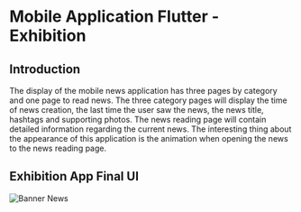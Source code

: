 # Mobile Application Flutter - Exhibition

## Introduction
The display of the mobile news application has three pages by category and one page to read news. The three category pages will display the time of news creation, the last time the user saw the news, the news title, hashtags and supporting photos. The news reading page will contain detailed information regarding the current news. The interesting thing about the appearance of this application is the animation when opening the news to the news reading page.

## Exhibition App Final UI
![Banner News](https://user-images.githubusercontent.com/38379100/147729425-45c270f7-95cc-4e48-8538-efcb6aad8f23.png)
